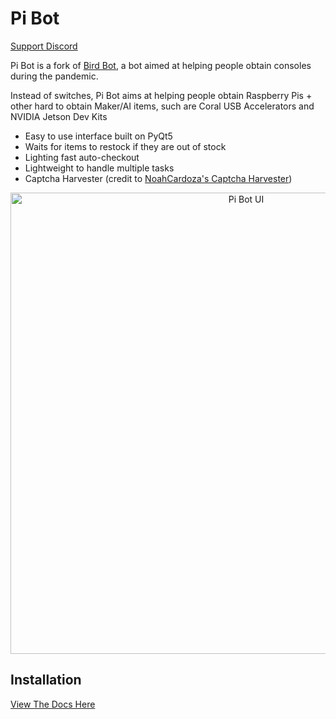 # Pi Bot
[Support Discord](https://discord.gg/FU5AuKpjEj)

Pi Bot is a fork of [Bird Bot](https://github.com/natewong1313/bird-bot), a bot aimed at helping people obtain consoles during the pandemic.

Instead of switches, Pi Bot aims at helping people obtain Raspberry Pis + other hard to obtain Maker/AI items, such are Coral USB Accelerators and NVIDIA Jetson Dev Kits

* Easy to use interface built on PyQt5
* Waits for items to restock if they are out of stock
* Lighting fast auto-checkout
* Lightweight to handle multiple tasks
* Captcha Harvester (credit to [NoahCardoza's Captcha Harvester](https://github.com/NoahCardoza/CaptchaHarvester))

<p align="center">
  <img src="https://i.imgur.com/TwPnLnl.png" alt="Pi Bot UI" width="738">
</p>

## Installation
[View The Docs Here](https://sneakerhutt.gitbook.io/pi-bot/)
